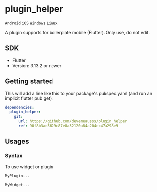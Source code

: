 # plugin_helper
`Android` `iOS` `Windows` `Linux`

A plugin supports for boilerplate mobile (Flutter). Only use, do not edit.

## SDK
 - Flutter
 - Version: 3.13.2 or newer
 
## Getting started
This will add a line like this to your package's pubspec.yaml (and run an implicit flutter pub get):
```yaml
dependencies:
  plugin_helper:
    git:
      url: https://github.com/devemeausss/plugin_helper
      ref: 90f8b3ad5629c87e8a32120a84a204ec47a298e9
```

## Usages

### Syntax
To use widget or plugin 
```dart
MyPlugin...

MyWidget...
```